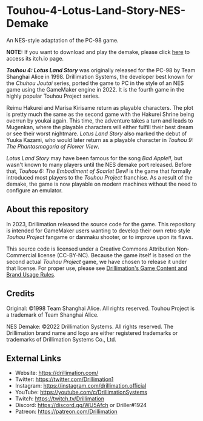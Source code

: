 # Touhou-4-Lotus-Land-Story-NES-Demake
An NES-style adaptation of the PC-98 game.

**NOTE:** If you want to download and play the demake, please click [here](https://drillimation.itch.io/touhou-4-lotus-land-story) to access its itch.io page.

***Touhou 4: Lotus Land Story*** was originally released for the PC-98 by Team Shanghai Alice in 1998. Drillimation Systems, the developer best known for the *Chuhou Joutai* series, ported the game to PC in the style of an NES game using the GameMaker engine in 2022. It is the fourth game in the highly popular Touhou Project series.

Reimu Hakurei and Marisa Kirisame return as playable characters. The plot is pretty much the same as the second game with the Hakurei Shrine being overrun by youkai again. This time, the adventure takes a turn and leads to Mugenkan, where the playable characters will either fulfill their best dream or see their worst nightmare. *Lotus Land Story* also marked the debut of Yuuka Kazami, who would later return as a playable character in *Touhou 9: The Phantasmagoria of Flower View*.

*Lotus Land Story* may have been famous for the song *Bad Apple!!*, but wasn't known to many players until the NES demake port released. Before that, *Touhou 6: The Embodiment of Scarlet Devil* is the game that formally introduced most players to the *Touhou Project* franchise. As a result of the demake, the game is now playable on modern machines without the need to configure an emulator.

## About this repository
In 2023, Drillimation released the source code for the game. This repository is intended for GameMaker users wanting to develop their own retro style *Touhou Project* fangame or danmaku shooter, or to improve upon its flaws.

This source code is licensed under a Creative Commons Attribution Non-Commercial license (CC-BY-NC). Because the game itself is based on the second actual *Touhou Project* game, we have chosen to release it under that license. For proper use, please see [Drillimation's Game Content and Brand Usage Rules](https://drillimation.com/game-content-and-brand-usage-rules).

## Credits
Original:
©1998 Team Shanghai Alice. All rights reserved. Touhou Project is a trademark of Team Shanghai Alice.

NES Demake:
©2022 Drillimation Systems. All rights reserved. The Drillimation brand name and logo are either registered trademarks or trademarks of Drillimation Systems Co., Ltd.

## External Links
* Website: https://drillimation.com/
* Twitter: https://twitter.com/Drillimation1
* Instagram: https://instagram.com/drillimation.official
* YouTube: https://youtube.com/c/DrillimationSystems
* Twitch: https://twitch.tv/Drillimation
* Discord: https://discord.gg/WU5Afch or Driller#1924
* Patreon: https://patreon.com/Drillimation
